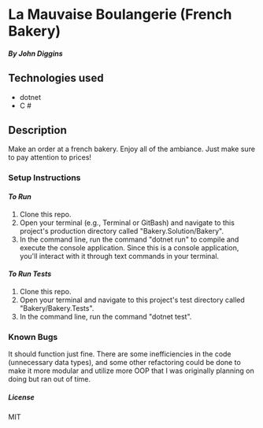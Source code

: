 # La Mauvaise Boulangerie (French Bakery)

#### _By John Diggins_

## Technologies used
* dotnet
* C #

## Description

Make an order at a french bakery.  Enjoy all of the ambiance.  Just make sure to pay attention to prices!

### Setup Instructions
#### _To Run_
1. Clone this repo.
2. Open your terminal (e.g., Terminal or GitBash) and navigate to this project's production directory called "Bakery.Solution/Bakery".
3. In the command line, run the command "dotnet run" to compile and execute the console application. Since this is a console application, you'll interact with it through text commands in your terminal.
#### _To Run Tests_
1. Clone this repo.
2. Open your terminal and navigate to this project's test directory called "Bakery/Bakery.Tests".
3. In the command line, run the command "dotnet test".

### Known Bugs

It should function just fine.  There are some inefficiencies in the code (unnecessary data types), and some other refactoring could be done to make it more modular and utilize more OOP that I was originally planning on doing but ran out of time.

##### License
MIT
